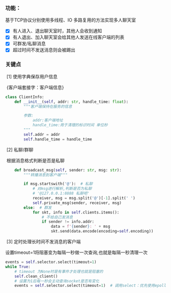 ### 功能：

基于TCP协议分别使用多线程、IO 多路复用的方法实现多人聊天室

- [x] 有人进入、退出聊天室时，其他人会收到通知
- [x] 有人退出、加入聊天室会给其他人发送在线客户端的列表
- [x] 可群发/私聊消息
- [x] 超过时间不发送消息则会被踢出

### 关键点

​    [1] 使用字典保存用户信息　

​	{客户端套接字：客户端信息}

```python
class ClientInfo:
    def __init__(self, addr: str, handle_time: float):
        """客户端保持在服务的信息

        参数:
            addr:客户端地址
            handle_time:用于清理的标识时间 单位秒
        """
        self.addr = addr
        self.handle_time = handle_time
```

​	[2] 私聊/群聊

​	根据消息格式判断是否是私聊

```python
    def broadcast_msg(self, sender: str, msg: str):
        """转播消息到客户端"""

        if msg.startswith('@'):  # 私聊
            # 对msg进行解析,判断是否为私聊
            # '@127.0.0.1:8888 私聊吧'
            receiver, msg = msg.split('@')[-1].split(' ')
            self.private_msg(sender, receiver, msg)
        else:  # 群发
            for skt, info in self.clients.items():
                # 不给自己发消息
                if sender != info.addr:
                    data = f'{sender}: ' + msg
                    skt.send(data.encode(encoding=self.encoding))
```

​    [3] 定时处理长时间不发消息的客户端

设置timeout=1将阻塞变为每隔一秒做一次查询,也就是每隔一秒清理一次

```python
events = self.selector.select(timeout=1)
while True:
    # timeout 为None时是有事件才处理也就是阻塞的
    self.clean_client()
    # 设置为1后每一秒会主动查询socket是否有变化
    events = self.selector.select(timeout=1)  # 调用select：优先使用epoll
```